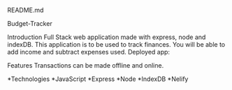 README.md

Budget-Tracker

Introduction
Full Stack web application made with express, node and indexDB. This application is to be used to track finances. You will be able to add income and subtract expenses used.
Deployed app:

Features
Transactions can be made offline and online.

*Technologies
*JavaScript
*Express
*Node
*IndexDB
*Nelify
